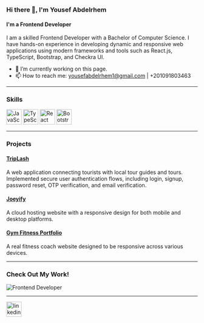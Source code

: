 ### Hi there 👋, I'm Yousef Abdelrhem
#### I'm a Frontend Developer

I am a skilled Frontend Developer with a Bachelor of Computer Science. I have hands-on experience in developing dynamic and responsive web applications using modern frameworks and tools such as React.js, TypeScript, Bootstrap, and Checkra UI.

- 🔭 I’m currently working on this page.
- 📫 How to reach me: yousefabdelrhem1@gmail.com | +201091803463

---

### Skills

<p align="left">
  <img src="![image](https://github.com/user-attachments/assets/61263fe7-3d0b-4846-a201-d6c42dfef636)
" alt="JavaScript" height="40"/> 
  <img src="https://cdn.jsdelivr.net/npm/simple-icons@3.0.1/icons/typescript.svg" alt="TypeScript" height="40"/> 
  <img src="https://cdn.jsdelivr.net/npm/simple-icons@3.0.1/icons/react.svg" alt="React" height="40"/> 
  <img src="https://cdn.jsdelivr.net/npm/simple-icons@3.0.1/icons/bootstrap.svg" alt="Bootstrap" height="40"/> 
</p>

---

### Projects

#### [TripLash](https://github.com/TripLash/Triplash-Web-Front)
A web application connecting tourists with local tour guides and tours. Implemented secure user authentication flows, including login, signup, password reset, OTP verification, and email verification.

#### [Joeyify](https://github.com/YousefAbdelrem/Joeyify)
A cloud hosting website with a responsive design for both mobile and desktop platforms.

#### [Gym Fitness Portfolio](https://github.com/YousefAbdelrem/Mostafa-Elaydy)
A real fitness coach website designed to be responsive across various devices.

---

### Check Out My Work!

![Frontend Developer](https://media.giphy.com/media/L1R1tvI9svkIWwpVYr/giphy.gif)

---

[<img src="https://cdn.jsdelivr.net/npm/simple-icons@3.0.1/icons/linkedin.svg" alt="linkedin" height="40">](https://www.linkedin.com/in/yousef-abdelrhem-247a01223/)
